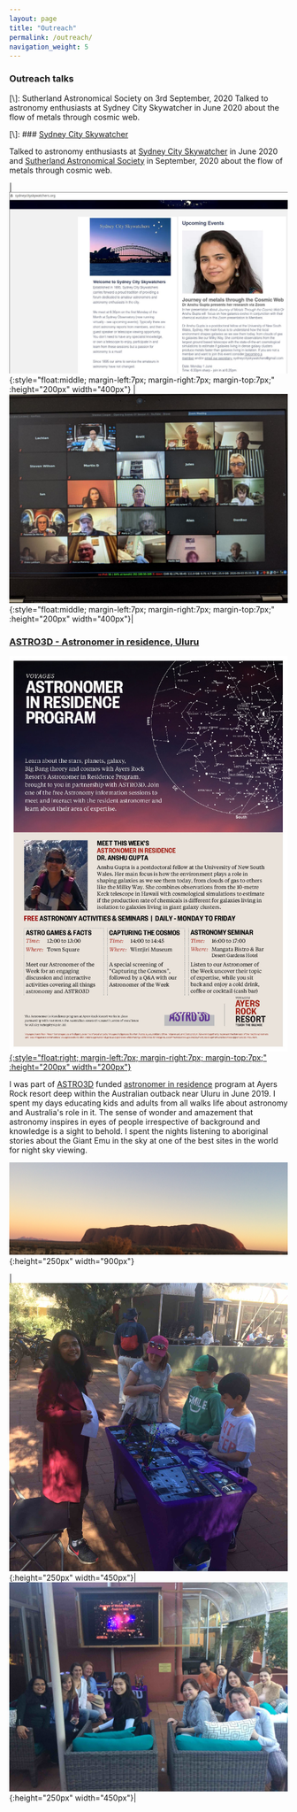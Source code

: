 ```yaml
---
layout: page
title: "Outreach"
permalink: /outreach/
navigation_weight: 5
---
```


### Outreach talks

[\\]: Sutherland Astronomical Society on 3rd September, 2020 Talked to astronomy enthusiasts at Sydney City Skywatcher in June 2020 about the flow of metals through cosmic web.



[\\]: ### [Sydney City Skywatcher](https://www.sydneycityskywatchers.org/)

Talked to astronomy enthusiasts at [Sydney City Skywatcher](https://www.sydneycityskywatchers.org/) in June 2020 and [Sutherland Astronomical Society](http://www.sasi.net.au/) in September, 2020 about the flow of metals through cosmic web.


|![Talk at Sydney Observatory](/images/Anshu_talk_200531.jpg){:style="float:middle;  margin-left:7px; margin-right:7px; margin-top:7px;" :height="200px" width="400px"} | ![Talk at Sutherland Astronomical Society](/images/sutherland_observatory_talk.jpg){:style="float:middle;  margin-left:7px; margin-right:7px; margin-top:7px;" :height="200px" width="400px"}|

### [ASTRO3D - Astronomer in residence, Uluru](https://www.ayersrockresort.com.au/events/detail/astronomer-in-residence-program)
[![Some Title](/images/astronomer_in_residence_poster.jpg){:style="float:right;  margin-left:7px; margin-right:7px; margin-top:7px;" :height="200px" width="200px"}](../astronomer_in_residence.pdf)

I was part of [ASTRO3D](https://astro3d.org.au/) funded 
[astronomer in residence](https://www.ayersrockresort.com.au/events/detail/astronomer-in-residence-program) 
program at Ayers Rock resort deep within the Australian outback near Uluru in June 2019. 
I spent my days educating kids and adults from all walks life about astronomy 
and Australia's role in it. The sense of wonder and amazement that astronomy inspires in eyes of people 
irrespective of background and knowledge is a sight to behold. I spent the nights listening to aboriginal stories about the 
Giant Emu in the sky at one of the best sites in the world for night sky viewing. 

![Uluru](/images/IMG_5338.JPG){:height="250px" width="900px"}

|![Astronomer in residence, Uluru](/images/IMG_5312.JPG){:height="250px" width="450px"}|![Astronomer in residence, Uluru](/images/IMG_5317.JPG){:height="250px" width="450px"}|


